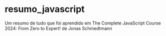 # resumo_javascript
Um resumo de tudo que foi aprendido em  The Complete JavaScript Course 2024: From Zero to Expert! de Jonas Schmedtmann
